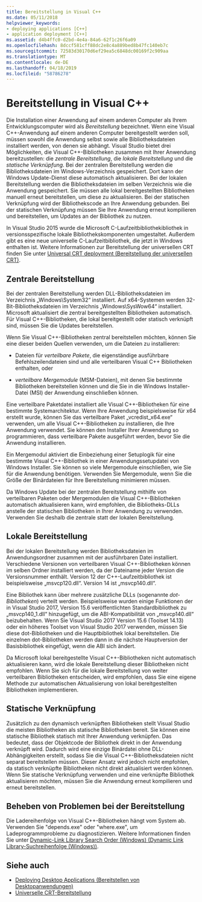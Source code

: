 ```yaml
---
title: Bereitstellung in Visual C++
ms.date: 05/11/2018
helpviewer_keywords:
- deploying applications [C++]
- application deployment [C++]
ms.assetid: d4b4ffc0-d2bd-4e4a-84a6-62f1c26f6a09
ms.openlocfilehash: 8dccf581cff88dc2e8c4a889bed8b47fc140eb7c
ms.sourcegitcommit: 72583d30170d6ef29ea5c6848dc00169f2c909aa
ms.translationtype: MT
ms.contentlocale: de-DE
ms.lasthandoff: 04/18/2019
ms.locfileid: "58786278"
---
```

# <a name="deployment-in-visual-c"></a>Bereitstellung in Visual C++

Die Installation einer Anwendung auf einem anderen Computer als Ihrem Entwicklungscomputer wird als *Bereitstellung* bezeichnet. Wenn eine Visual C++-Anwendung auf einem anderen Computer bereitgestellt werden soll, müssen sowohl die Anwendung selbst sowie alle Bibliotheksdateien installiert werden, von denen sie abhängt. Visual Studio bietet drei Möglichkeiten, die Visual C++-Bibliotheken zusammen mit Ihrer Anwendung bereitzustellen: die *zentrale Bereitstellung*, die *lokale Bereitstellung* und die *statische Verknüpfung*. Bei der zentralen Bereitstellung werden die Bibliotheksdateien im Windows-Verzeichnis gespeichert. Dort kann der Windows Update-Dienst diese automatisch aktualisieren. Bei der lokalen Bereitstellung werden die Bibliotheksdateien im selben Verzeichnis wie die Anwendung gespeichert. Sie müssen alle lokal bereitgestellten Bibliotheken manuell erneut bereitstellen, um diese zu aktualisieren. Bei der statischen Verknüpfung wird der Bibliothekscode an Ihre Anwendung gebunden. Bei der statischen Verknüpfung müssen Sie Ihre Anwendung erneut kompilieren und bereitstellen, um Updates an der Bibliothek zu nutzen.

In Visual Studio 2015 wurde die Microsoft C-Laufzeitbibliothekibliothek in versionsspezifische lokale Bibliothekskomponenten umgestaltet. Außerdem gibt es eine neue universelle C-Laufzeitbibliothek, die jetzt in Windows enthalten ist. Weitere Informationen zur Bereitstellung der universellen CRT finden Sie unter [Universal CRT deployment (Bereitstellung der universellen CRT)](universal-crt-deployment.md).

## <a name="central-deployment"></a>Zentrale Bereitstellung

Bei der zentralen Bereitstellung werden DLL-Bibliotheksdateien im Verzeichnis „Windows\System32“ installiert. Auf x64-Systemen werden 32-Bit-Bibliotheksdateien im Verzeichnis „Windows\SysWow64“ installiert. Microsoft aktualisiert die zentral bereitgestellten Bibliotheken automatisch. Für Visual C++-Bibliotheken, die lokal bereitgestellt oder statisch verknüpft sind, müssen Sie die Updates bereitstellen.

Wenn Sie Visual C++-Bibliotheken zentral bereitstellen möchten, können Sie eine dieser beiden Quellen verwenden, um die Dateien zu installieren:

- Dateien für *verteilbare Pakete*, die eigenständige ausführbare Befehlszeilendateien sind und alle verteilbaren Visual C++ Bibliotheken enthalten, oder

- *verteilbare Mergemodule* (MSM-Dateien), mit denen Sie bestimmte Bibliotheken bereitstellen können und die Sie in die Windows Installer-Datei (MSI) der Anwendung einschließen können.

Eine verteilbare Paketdatei installiert alle Visual C++-Bibliotheken für eine bestimmte Systemarchitektur. Wenn Ihre Anwendung beispielsweise für x64 erstellt wurde, können Sie das verteilbare Paket „vcredist_x64.exe“ verwenden, um alle Visual C++-Bibliotheken zu installieren, die Ihre Anwendung verwendet. Sie können den Installer Ihrer Anwendung so programmieren, dass verteilbare Pakete ausgeführt werden, bevor Sie die Anwendung installieren.

Ein Mergemodul aktiviert die Einbeziehung einer Setuplogik für eine bestimmte Visual C++-Bibliothek in einer Anwendungssetupdatei von Windows Installer. Sie können so viele Mergemodule einschließen, wie Sie für die Anwendung benötigen. Verwenden Sie Mergemodule, wenn Sie die Größe der Binärdateien für Ihre Bereitstellung minimieren müssen.

Da Windows Update bei der zentralen Bereitstellung mithilfe von verteilbaren Paketen oder Mergemodulen die Visual C++-Bibliotheken automatisch aktualisieren kann, wird empfohlen, die Bibliotheks-DLLs anstelle der statischen Bibliotheken in Ihrer Anwendung zu verwenden. Verwenden Sie deshalb die zentrale statt der lokalen Bereitstellung.

## <a name="local-deployment"></a>Lokale Bereitstellung

Bei der lokalen Bereitstellung werden Bibliotheksdateien im Anwendungsordner zusammen mit der ausführbaren Datei installiert. Verschiedene Versionen von verteilbaren Visual C++-Bibliotheken können im selben Ordner installiert werden, da der Dateiname jeder Version die Versionsnummer enthält. Version 12 der C++-Laufzeitbibliothek ist beispielsweise „msvcp120.dll“. Version 14 ist „msvcp140.dll“.

Eine Bibliothek kann über mehrere zusätzliche DLLs (sogenannte *dot-Bibliotheken*) verteilt werden. Beispielsweise wurden einige Funktionen der in Visual Studio 2017, Version 15.6 veröffentlichten Standardbibliothek zu „msvcp140_1.dll“ hinzugefügt, um die ABI-Kompatibilität von „msvcp140.dll“ beizubehalten. Wenn Sie Visual Studio 2017 Version 15.6 (Toolset 14.13) oder ein höheres Toolset von Visual Studio 2017 verwenden, müssen Sie diese dot-Bibliotheken und die Hauptbibliothek lokal bereitstellen. Die einzelnen dot-Bibliotheken werden dann in die nächste Hauptversion der Basisbibliothek eingefügt, wenn die ABI sich ändert.

Da Microsoft lokal bereitgestellte Visual C++-Bibliotheken nicht automatisch aktualisieren kann, wird die lokale Bereitstellung dieser Bibliotheken nicht empfohlen. Wenn Sie sich für die lokale Bereitstellung von weiter verteilbaren Bibliotheken entscheiden, wird empfohlen, dass Sie eine eigene Methode zur automatischen Aktualisierung von lokal bereitgestellten Bibliotheken implementieren.

## <a name="static-linking"></a>Statische Verknüpfung

Zusätzlich zu den dynamisch verknüpften Bibliotheken stellt Visual Studio die meisten Bibliotheken als statische Bibliotheken bereit. Sie können eine statische Bibliothek statisch mit Ihrer Anwendung verknüpfen. Das bedeutet, dass der Objektcode der Bibliothek direkt in der Anwendung verknüpft wird. Dadurch wird eine einzige Binärdatei ohne DLL-Abhängigkeiten erstellt, sodass Sie die Visual C++-Bibliotheksdateien nicht separat bereitstellen müssen. Dieser Ansatz wird jedoch nicht empfohlen, da statisch verknüpfte Bibliotheken nicht direkt aktualisiert werden können. Wenn Sie statische Verknüpfung verwenden und eine verknüpfte Bibliothek aktualisieren möchten, müssen Sie die Anwendung erneut kompilieren und erneut bereitstellen.

## <a name="troubleshooting-deployment-issues"></a>Beheben von Problemen bei der Bereitstellung

Die Ladereihenfolge von Visual C++-Bibliotheken hängt vom System ab. Verwenden Sie "depends.exe" oder "where.exe", um Ladeprogrammprobleme zu diagnostizieren. Weitere Informationen finden Sie unter [Dynamic-Link Library Search Order (Windows) (Dynamic Link Library-Suchreihenfolge (Windows))](/windows/desktop/Dlls/dynamic-link-library-search-order).

## <a name="see-also"></a>Siehe auch

- [Deploying Desktop Applications (Bereitstellen von Desktopanwendungen)](deploying-native-desktop-applications-visual-cpp.md)
- [Universelle CRT-Bereitstellung](universal-crt-deployment.md)
